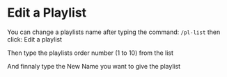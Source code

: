 # Edit a Playlist

You can change a playlists name after typing the command: `/pl-list` then click: Edit a playlist

Then type the playlists order number (1 to 10) from the list

And finnaly type the New Name you want to give the playlist

